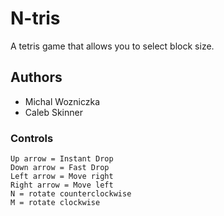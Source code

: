 # N-tris

A tetris game that allows you to select block size.

## Authors


* Michal Wozniczka
* Caleb Skinner

### Controls
```
Up arrow = Instant Drop
Down arrow = Fast Drop
Left arrow = Move right
Right arrow = Move left
N = rotate counterclockwise
M = rotate clockwise
```